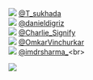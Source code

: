 
 ![](http://abs.twimg.com/sticky/default_profile_images/default_profile_normal.png) [@T_sukhada](https://twitter.com/T_sukhada)<br>![](http://pbs.twimg.com/profile_images/1261076357305466881/JaAvt6vj_normal.jpg) [@danieldigriz](https://twitter.com/danieldigriz)<br>![](http://pbs.twimg.com/profile_images/1420419025063059458/L1Ma0mT0_normal.jpg) [@Charlie_Signify](https://twitter.com/Charlie_Signify)<br>![](http://abs.twimg.com/sticky/default_profile_images/default_profile_normal.png) [@OmkarVinchurkar](https://twitter.com/OmkarVinchurkar)<br>![](http://pbs.twimg.com/profile_images/1415653484548956160/jgkEJKxI_normal.jpg) [@imdrsharma_](https://twitter.com/imdrsharma_)<br> 

![](https://visitor-badge.laobi.icu/badge?page_id=ponder)
